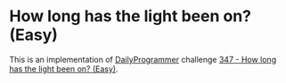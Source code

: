 # How long has the light been on? (Easy)

This is an implementation of [DailyProgrammer](https://reddit.com/r/dailyprogrammer) challenge [347 - How long has the light been on? (Easy)](https://www.reddit.com/r/dailyprogrammer/comments/7qn07r/20180115_challenge_347_easy_how_long_has_the/).